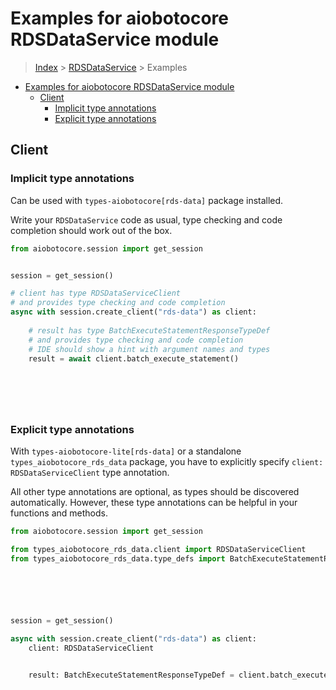 <a id="examples-for-aiobotocore-rdsdataservice-module"></a>

# Examples for aiobotocore RDSDataService module

> [Index](../README.md) > [RDSDataService](./README.md) > Examples

- [Examples for aiobotocore RDSDataService module](#examples-for-aiobotocore-rdsdataservice-module)
  - [Client](#client)
    - [Implicit type annotations](#implicit-type-annotations)
    - [Explicit type annotations](#explicit-type-annotations)

<a id="client"></a>

## Client

<a id="implicit-type-annotations"></a>

### Implicit type annotations

Can be used with `types-aiobotocore[rds-data]` package installed.

Write your `RDSDataService` code as usual, type checking and code completion
should work out of the box.

```python
from aiobotocore.session import get_session


session = get_session()

# client has type RDSDataServiceClient
# and provides type checking and code completion
async with session.create_client("rds-data") as client:
    
    # result has type BatchExecuteStatementResponseTypeDef
    # and provides type checking and code completion
    # IDE should show a hint with argument names and types
    result = await client.batch_execute_statement()
    

    

    
```

<a id="explicit-type-annotations"></a>

### Explicit type annotations

With `types-aiobotocore-lite[rds-data]` or a standalone
`types_aiobotocore_rds_data` package, you have to explicitly specify
`client: RDSDataServiceClient` type annotation.

All other type annotations are optional, as types should be discovered
automatically. However, these type annotations can be helpful in your functions
and methods.

```python
from aiobotocore.session import get_session

from types_aiobotocore_rds_data.client import RDSDataServiceClient
from types_aiobotocore_rds_data.type_defs import BatchExecuteStatementResponseTypeDef






session = get_session()

async with session.create_client("rds-data") as client:
    client: RDSDataServiceClient

    
    result: BatchExecuteStatementResponseTypeDef = client.batch_execute_statement()
    

    

    
```
